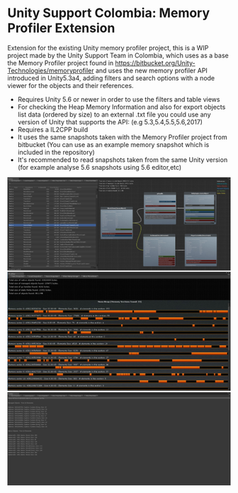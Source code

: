 # Unity Support Colombia: Memory Profiler Extension
Extension for the existing Unity memory profiler project, this is a WIP project made by the Unity Support Team in Colombia, which uses as a base the Memory Profiler project found in https://bitbucket.org/Unity-Technologies/memoryprofiler and uses the new memory profiler API introduced in Unity5.3a4, adding filters and search options with a node viewer for the objects and their references.

* Requires Unity 5.6 or newer in order to use the filters and table views
* For checking the Heap Memory Information and also for export objects list data (ordered by size) to an external .txt file you could use any version of Unity that supports the API: (e.g 5.3,5.4,5.5,5.6,2017) 
* Requires a IL2CPP build
* It uses the same snapshots taken with the Memory Profiler project from bitbucket (You can use as an example memory snapshot which is included in the repository)
* It's recommended to read snapshots taken from the same Unity version (for example analyse 5.6 snapshots using 5.6 editor,etc) 

![Alt text](/Documentation/Images/TreeView.jpg?raw=true "Memory Profiler Tree/Node Window")
![Alt text](/Documentation/Images/HeapView.jpg?raw=true "Memory Profiler Heap Window")
![Alt text](/Documentation/Images/PlainData.jpg?raw=true "Memory Profiler Plain Data Window")

